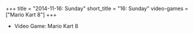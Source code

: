 +++
title = "2014-11-16: Sunday"
short_title = "16: Sunday"
video-games = ["Mario Kart 8"]
+++


* Video Game: Mario Kart 8